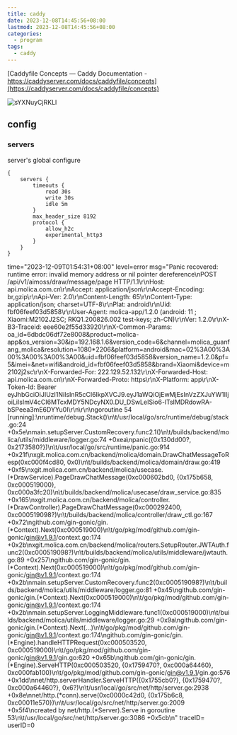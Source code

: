 ```yaml
---
title: caddy
date: 2023-12-08T14:45:56+08:00
lastmod: 2023-12-08T14:45:56+08:00
categories:
  - program
tags:
  - caddy
---
```


[Caddyfile Concepts — Caddy Documentation - https://caddyserver.com/docs/caddyfile/concepts](https://caddyserver.com/docs/caddyfile/concepts)


![sYXNuyCjRKLl](https://cdn.jsdelivr.net/gh/toms2077/imgs@master/20231208/sYXNuyCjRKLl.png)

## config 

### servers

server's global configure
```caddyfile
{
    servers {
        timeouts {
            read 30s
            write 30s
            idle 5m
        }
        max_header_size 8192
        protocol {
            allow_h2c
            experimental_http3
        }
    }
}
```





time="2023-12-09T01:54:31+08:00" level=error msg="Panic recovered: runtime error: invalid memory address or nil pointer dereference\nPOST /api/v1/aimoss/draw/message/page HTTP/1.1\r\nHost: api.molica.com.cn\r\nAccept: application/json\r\nAccept-Encoding: br,gzip\r\nApi-Ver: 2.0\r\nContent-Length: 65\r\nContent-Type: application/json; charset=UTF-8\r\nPlat: android\r\nUid: fbf06feef03d5858\r\nUser-Agent: molica-app/1.2.0 (android: 11 ; Xiaomi:M2102J2SC; RKQ1.200826.002 test-keys; zh-CN)\r\nVer: 1.2.0\r\nX-B3-Traceid: eee60e2f55d33920\r\nX-Common-Params: oa_id=6dbdc06df72e8008&product=molica-app&os_version=30&ip=192.168.1.6&version_code=6&channel=molica_guanfang_molica&resolution=1080*2206&platform=android&mac=02%3A00%3A00%3A00%3A00%3A00&uid=fbf06feef03d5858&version_name=1.2.0&pf=5&imei=&net=wifi&android_id=fbf06feef03d5858&brand=Xiaomi&device=m2102j2sc\r\nX-Forwarded-For: 222.129.52.132\r\nX-Forwarded-Host: api.molica.com.cn\r\nX-Forwarded-Proto: https\r\nX-Platform: app\r\nX-Token-Id: Bearer eyJhbGciOiJIUzI1NiIsInR5cCI6IkpXVCJ9.eyJ1aWQiOjEwMjEsInVzZXJuYW1lIjoiLiIsImV4cCI6MTcxMDY5NDcyNX0.DU_DSwLeISio6-lTsIMDRdowRA-bSPeea3mE6DYYu0I\r\n\r\n\ngoroutine 54 [running]:\nruntime/debug.Stack()\n\t/usr/local/go/src/runtime/debug/stack.go:24 +0x5e\nmain.setupServer.CustomRecovery.func2.1()\n\t/builds/backend/molica/utils/middleware/logger.go:74 +0xea\npanic({0x130dd00?, 0x2173580?})\n\t/usr/local/go/src/runtime/panic.go:914 +0x21f\nxgit.molica.com.cn/backend/molica/domain.DrawChatMessageToResp(0xc000f4cd80, 0x0)\n\t/builds/backend/molica/domain/draw.go:419 +0xf5\nxgit.molica.com.cn/backend/molica/usecase.(*DrawService).PageDrawChatMessage(0xc000602bd0, {0x175b658, 0xc000519000}, 0xc000a3fc20)\n\t/builds/backend/molica/usecase/draw_service.go:835 +0x165\nxgit.molica.com.cn/backend/molica/controller.(*DrawController).PageDrawChatMessage(0xc000292400, 0xc000519098?)\n\t/builds/backend/molica/controller/draw_ctl.go:167 +0x72\ngithub.com/gin-gonic/gin.(*Context).Next(0xc000519000)\n\t/go/pkg/mod/github.com/gin-gonic/gin@v1.9.1/context.go:174 +0x2b\nxgit.molica.com.cn/backend/molica/routers.SetupRouter.JWTAuth.func2(0xc000519098?)\n\t/builds/backend/molica/utils/middleware/jwtauth.go:89 +0x257\ngithub.com/gin-gonic/gin.(*Context).Next(0xc000519000)\n\t/go/pkg/mod/github.com/gin-gonic/gin@v1.9.1/context.go:174 +0x2b\nmain.setupServer.CustomRecovery.func2(0xc000519098?)\n\t/builds/backend/molica/utils/middleware/logger.go:81 +0x45\ngithub.com/gin-gonic/gin.(*Context).Next(0xc000519000)\n\t/go/pkg/mod/github.com/gin-gonic/gin@v1.9.1/context.go:174 +0x2b\nmain.setupServer.LoggingMiddleware.func1(0xc000519000)\n\t/builds/backend/molica/utils/middleware/logger.go:29 +0x9a\ngithub.com/gin-gonic/gin.(*Context).Next(...)\n\t/go/pkg/mod/github.com/gin-gonic/gin@v1.9.1/context.go:174\ngithub.com/gin-gonic/gin.(*Engine).handleHTTPRequest(0xc000503520, 0xc000519000)\n\t/go/pkg/mod/github.com/gin-gonic/gin@v1.9.1/gin.go:620 +0x65b\ngithub.com/gin-gonic/gin.(*Engine).ServeHTTP(0xc000503520, {0x1759470?, 0xc000a64460}, 0xc000fab100)\n\t/go/pkg/mod/github.com/gin-gonic/gin@v1.9.1/gin.go:576 +0x1dd\nnet/http.serverHandler.ServeHTTP({0x1755cb0?}, {0x1759470?, 0xc000a64460?}, 0x6?)\n\t/usr/local/go/src/net/http/server.go:2938 +0x8e\nnet/http.(*conn).serve(0xc0000c42d0, {0x175b6c8, 0xc00011e570})\n\t/usr/local/go/src/net/http/server.go:2009 +0x5f4\ncreated by net/http.(*Server).Serve in goroutine 53\n\t/usr/local/go/src/net/http/server.go:3086 +0x5cb\n" traceID= userID=0